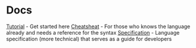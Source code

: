 # Docs

[Tutorial](https://github.com/hkuplg/fcore/blob/develop/doc/tutorial.md) - Get
started here
[Cheatsheat](https://github.com/hkuplg/fcore/blob/develop/doc/cheatsheet.md) -
For those who knows the language already and needs a reference for the syntax
[Specification](https://github.com/hkuplg/fcore/tree/develop/doc/spec) -
Language specification (more technical) that serves as a guide for developers
